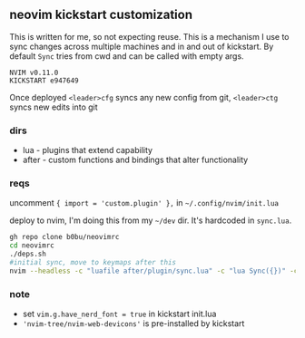 ## neovim kickstart customization
This is written for me, so not expecting reuse. This is a mechanism I use to sync
changes across multiple machines and in and out of kickstart. By default `Sync` tries from cwd and can be called
with empty args.

```
NVIM v0.11.0
KICKSTART e947649
```

Once deployed 
`<leader>cfg` syncs any new config from git, `<leader>ctg` syncs new edits into git

### dirs
- lua - plugins that extend capability
- after - custom functions and bindings that alter functionality

### reqs 
uncomment `{ import = 'custom.plugin' },` in `~/.config/nvim/init.lua`

deploy to nvim, I'm doing this from my `~/dev` dir. It's hardcoded in `sync.lua`.
```bash
gh repo clone b0bu/neovimrc
cd neovimrc
./deps.sh
#initial sync, move to keymaps after this
nvim --headless -c "luafile after/plugin/sync.lua" -c "lua Sync({})" -c "qa"
```
### note
- set `vim.g.have_nerd_font = true` in kickstart init.lua
- `'nvim-tree/nvim-web-devicons'` is pre-installed by kickstart
